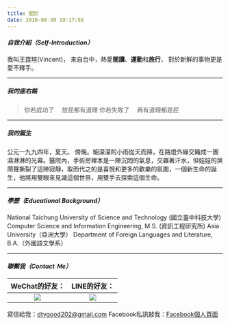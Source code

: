 ```yaml
---
title: 關於
date: 2016-08-30 19:17:58
---
```


#### _自我介紹（Self-Introduction）_
我叫王霆瑄(Vincent)，
來自台中，熱愛**閱讀**、**運動**和**旅行**，
對於新鮮的事物更是愛不釋手。

***

##### 我的座右銘
> 你若成功了
&emsp;放屁都有道理
你若失敗了
&emsp;再有道理都是屁

***

##### 我的誕生
公元一九九四年，夏天。
傍晚。細濛濛的小雨從天而降，在路燈外緣交織成一團濕淋淋的光幕。醫院內，手術房裡本是一陣沉悶的氣息，交雜著汗水，但娃娃的哭鬧聲撕裂了這陣寂靜，取而代之的是喜悅和更多的歡樂的氛圍，一個新生命的誕生，他將用雙眼來見識這個世界，用雙手去探索這個生命。
***

#### _學歷（Educational Background）_
National Taichung University of Science and Technology (國立臺中科技大學)
Computer Science and Information Engineering, M.S. (資訊工程研究所)
Asia University（亞洲大學）
Department of Foreign Languages and Literature, B.A.（外國語文學系）
***

#### _聯繫我（Contact Ｍe）_
| WeChat的好友：  | LINE的好友： |
|:-------------: |:---------------:|
| <img src="/blogs/images/wechat.png"> | <img src="/blogs/images/line.jpg"> |

寫信給我：<dtvgood202@gmail.com>
Facebook私訊敲我：[Facebook個人頁面](https://www.facebook.com/dtvgood202)
